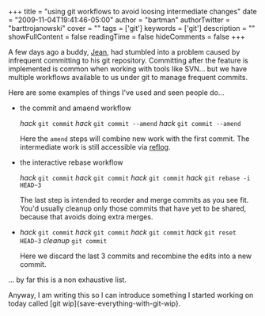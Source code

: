 +++
title = "using git workflows to avoid loosing intermediate changes"
date = "2009-11-04T19:41:46-05:00"
author = "bartman"
authorTwitter = "barttrojanowski"
cover = ""
tags = ['git']
keywords = ['git']
description = ""
showFullContent = false
readingTime = false
hideComments = false
+++

A few days ago a buddy, [Jean](http://geemoo.ca/), had stumbled into a problem caused by
infrequent committing to his git repository.  Committing after the feature is implemented
is common when working with tools like SVN... but we have multiple workflows available
to us under git to manage frequent commits.

<!--more-->

Here are some examples of things I've used and seen people do...

 * the commit and amaend workflow
   
   *hack*
   `git commit`
   *hack*
   `git commit --amend`
   *hack*
   `git commit --amend`
   
   Here the `amend` steps will combine new work with the first commit.  The intermediate
   work is still accessible via [reflog](http://www.kernel.org/pub/software/scm/git/docs/git-reflog.html).

 * the interactive rebase workflow
   
   *hack*
   `git commit`
   *hack*
   `git commit`
   *hack*
   `git commit`
   *hack*
   `git rebase -i HEAD~3`
   
   The last step is intended to reorder and merge commits as you see fit.  You'd usually
   cleanup only those commits that have yet to be shared, because that avoids doing extra merges.

 * *hack*
   `git commit`
   *hack*
   `git commit`
   *hack*
   `git commit`
   *hack*
   `git reset HEAD~3`
   *cleanup*
   `git commit`
   
   Here we discard the last 3 commits and recombine the edits into a new commit.

... by far this is a non exhaustive list.

Anyway, I am writing this so I can introduce something I started working on today
called [git wip]{save-everything-with-git-wip}.
